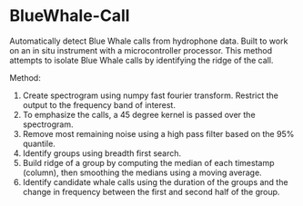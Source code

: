 # BlueWhale-Call
Automatically detect Blue Whale calls from hydrophone data. Built to work on an in situ instrument with a microcontroller processor. This method attempts to isolate Blue Whale calls by identifying the ridge of the call.

Method:
1. Create spectrogram using numpy fast fourier transform. Restrict the output to the frequency band of interest.
2. To emphasize the calls, a 45 degree kernel is passed over the spectrogram.
3. Remove most remaining noise using a high pass filter based on the 95% quantile.
4. Identify groups using breadth first search.
5. Build ridge of a group by computing the median of each timestamp (column), then smoothing the medians using a moving average.
6. Identify candidate whale calls using the duration of the groups and the change in frequency between the first and second half of the group.
